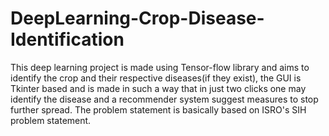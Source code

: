 # DeepLearning-Crop-Disease-Identification
This deep learning project is made using Tensor-flow library and aims to
identify the crop and their respective diseases(if they exist),
the GUI is Tkinter based and is made in such a way that in just two 
clicks one may identify the disease and a recommender system suggest measures to stop further spread.
The problem statement is basically based on ISRO's SIH problem statement.
